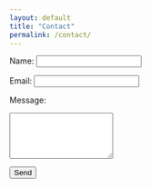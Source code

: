 ```yaml
---
layout: default
title: "Contact"
permalink: /contact/
---
```


<form action="https://formspree.io/f/xqadvyww" method="POST" class="contact-form">
  <label for="name">Name:</label>
  <input type="text" id="name" name="name" required>

  <label for="email">Email:</label>
  <input type="email" id="email" name="_replyto" required>

  <label for="message">Message:</label>
  <textarea id="message" name="message" rows="5" required></textarea>

  <button type="submit">Send</button>
</form>

<div class="form-success" style="display:none;">Thank you! Your message has been sent.</div>

<script>
  const form = document.querySelector('.contact-form');
  const successMessage = document.querySelector('.form-success');

  form.addEventListener('submit', async (e) => {
    e.preventDefault();
    const data = new FormData(form);
    const response = await fetch(form.action, {
      method: 'POST',
      body: data,
      headers: { 'Accept': 'application/json' }
    });
    if (response.ok) {
      form.reset();
      successMessage.style.display = 'block';
    } else {
      alert('Oops! There was a problem submitting your form');
    }
  });
</script>